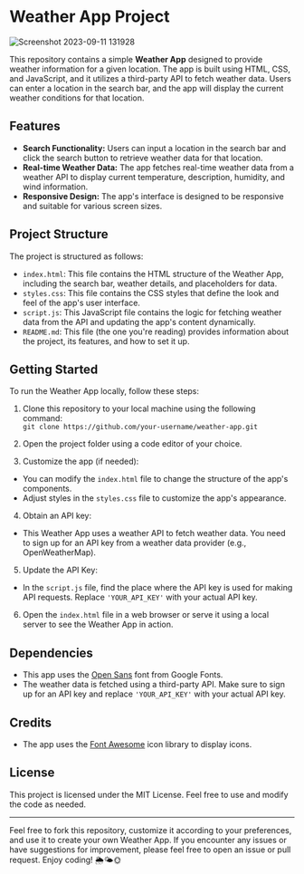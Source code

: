 # Weather App Project
![Screenshot 2023-09-11 131928](https://github.com/princliv/Weather_App/assets/133310478/99178400-53c3-4f9c-9bdd-fcb151f3f218)

This repository contains a simple **Weather App** designed to provide weather information for a given location. The app is built using HTML, CSS, and JavaScript, and it utilizes a third-party API to fetch weather data. Users can enter a location in the search bar, and the app will display the current weather conditions for that location.

## Features

- **Search Functionality:** Users can input a location in the search bar and click the search button to retrieve weather data for that location.
- **Real-time Weather Data:** The app fetches real-time weather data from a weather API to display current temperature, description, humidity, and wind information.
- **Responsive Design:** The app's interface is designed to be responsive and suitable for various screen sizes.

## Project Structure

The project is structured as follows:

- `index.html`: This file contains the HTML structure of the Weather App, including the search bar, weather details, and placeholders for data.
- `styles.css`: This file contains the CSS styles that define the look and feel of the app's user interface.
- `script.js`: This JavaScript file contains the logic for fetching weather data from the API and updating the app's content dynamically.
- `README.md`: This file (the one you're reading) provides information about the project, its features, and how to set it up.

## Getting Started

To run the Weather App locally, follow these steps:

1. Clone this repository to your local machine using the following command:<br>
   ```git clone https://github.com/your-username/weather-app.git```

2. Open the project folder using a code editor of your choice.

3. Customize the app (if needed):
- You can modify the `index.html` file to change the structure of the app's components.
- Adjust styles in the `styles.css` file to customize the app's appearance.

4. Obtain an API key:
- This Weather App uses a weather API to fetch weather data. You need to sign up for an API key from a weather data provider (e.g., OpenWeatherMap).

5. Update the API Key:
- In the `script.js` file, find the place where the API key is used for making API requests. Replace `'YOUR_API_KEY'` with your actual API key.

6. Open the `index.html` file in a web browser or serve it using a local server to see the Weather App in action.

## Dependencies

- This app uses the [Open Sans](https://fonts.google.com/specimen/Open+Sans) font from Google Fonts.
- The weather data is fetched using a third-party API. Make sure to sign up for an API key and replace `'YOUR_API_KEY'` with your actual API key.

## Credits

- The app uses the [Font Awesome](https://fontawesome.com/) icon library to display icons.

## License

This project is licensed under the MIT License. Feel free to use and modify the code as needed.

---

Feel free to fork this repository, customize it according to your preferences, and use it to create your own Weather App. If you encounter any issues or have suggestions for improvement, please feel free to open an issue or pull request. Enjoy coding! 🌦️🌤️🌞
